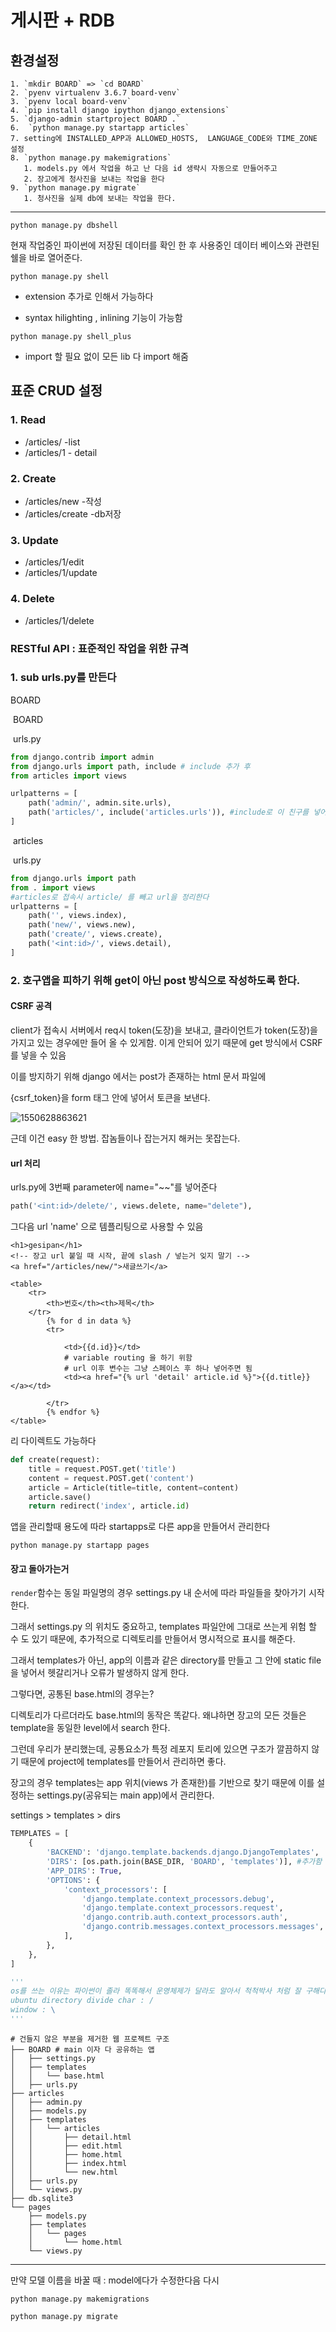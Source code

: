 # 게시판 + RDB

## 환경설정

```
1. `mkdir BOARD` => `cd BOARD`
2. `pyenv virtualenv 3.6.7 board-venv`
3. `pyenv local board-venv`
4. `pip install django ipython django_extensions`
5. `django-admin startproject BOARD .`
6.  `python manage.py startapp articles`
7. setting에 INSTALLED_APP과 ALLOWED_HOSTS,  LANGUAGE_CODE와 TIME_ZONE 설정
8. `python manage.py makemigrations`
   1. models.py 에서 작업을 하고 난 다음 id 생략시 자동으로 만들어주고
   2. 장고에게 청사진을 보내는 작업을 한다
9. `python manage.py migrate`
   1. 청사진을 실제 db에 보내는 작업을 한다.
```

***

`python manage.py dbshell`

현재 작업중인 파이썬에 저장된 데이터를 확인 한 후 사용중인 데이터 베이스와 관련된 쉘을 바로 열어준다.

`python manage.py shell`

- extension 추가로 인해서 가능하다

* syntax hilighting , inlining 기능이 가능함

`python manage.py shell_plus`

* import 할 필요 없이 모든 lib 다 import 해줌

## 표준 CRUD 설정

### 1. Read

* /articles/	-list
* /articles/1      - detail

### 2. Create

* /articles/new	-작성
* /articles/create    -db저장

### 3. Update

* /articles/1/edit 
* /articles/1/update

### 4. Delete

* /articles/1/delete

### RESTful API : 표준적인 작업을 위한 규격

 ### 1. sub urls.py를 만든다

BOARD

​	BOARD	

​		urls.py

```python
from django.contrib import admin
from django.urls import path, include # include 추가 후
from articles import views

urlpatterns = [
    path('admin/', admin.site.urls),
    path('articles/', include('articles.urls')), #include로 이 친구를 넣어줌
]
```



​	articles

​		urls.py

```python
from django.urls import path
from . import views
#articles로 접속시 article/ 를 빼고 url을 정리한다
urlpatterns = [
    path('', views.index),
    path('new/', views.new),
    path('create/', views.create),
    path('<int:id>/', views.detail),
]
```



### 2. 호구앱을 피하기 위해 get이 아닌 post 방식으로 작성하도록 한다.

####  CSRF 공격

client가 접속시 서버에서 req시 token(도장)을 보내고, 클라이언트가 token(도장)을 가지고 있는 경우에만 들어 올 수 있게함. 이게 안되어 있기 때문에 get 방식에서 CSRF를 넣을 수 있음

이를 방지하기 위해 django 에서는 post가 존재하는 html 문서  파일에

{csrf_token}을 form 태그 안에 넣어서 토큰을 보낸다.

![1550628863621](C:\Users\student\Desktop\study\TIL\class\img\csrf.png)

근데 이건 easy 한 방법. 잡놈들이나 잡는거지 해커는 못잡는다.

#### url 처리

urls.py에 3번째 parameter에 name="~~"를 넣어준다

```python
path('<int:id>/delete/', views.delete, name="delete"),
```



그다음 url 'name' 으로 템플리팅으로 사용할 수 있음

```
<h1>gesipan</h1>
<!-- 장고 url 붙일 때 시작, 끝에 slash / 넣는거 잊지 말기 -->
<a href="/articles/new/">새글쓰기</a>

<table>
    <tr>
        <th>번호</th><th>제목</th>
    </tr>
        {% for d in data %}
        <tr>
            
            <td>{{d.id}}</td>
            # variable routing 을 하기 위함
            # url 이후 변수는 그냥 스페이스 후 하나 넣어주면 됨
            <td><a href="{% url 'detail' article.id %}">{{d.title}}</a></td>
            
        </tr>
        {% endfor %}
</table>
```

리 다이렉트도 가능하다

```python
def create(request):
    title = request.POST.get('title')
    content = request.POST.get('content')
    article = Article(title=title, content=content)
    article.save()
    return redirect('index', article.id)
```

앱을 관리할때 용도에 따라 startapps로 다른 app을 만들어서 관리한다

`python manage.py startapp pages`

#### 장고 돌아가는거

`render`함수는 동일 파일명의 경우 settings.py 내 순서에 따라 파일들을 찾아가기 시작한다.

그래서 settings.py 의 위치도 중요하고, templates 파일안에 그대로 쓰는게 위험 할 수 도 있기 때문에, 추가적으로 디렉토리를 만들어서 명시적으로 표시를 해준다.

그래서 templates가 아닌, app의 이름과 같은 directory를 만들고 그 안에 static file을 넣어서 헷갈리거나 오류가 발생하지 않게 한다.

그렇다면, 공통된 base.html의 경우는?

디렉토리가 다르더라도 base.html의 동작은 똑같다. 왜냐하면 장고의 모든 것들은 template을 동일한 level에서 search 한다.

그런데 우리가 분리했는데, 공통요소가 특정 레포지 토리에 있으면 구조가 깔끔하지 않기 때문에 project에 templates를 만들어서 관리하면 좋다.

장고의 경우 templates는 app 위치(views 가 존재한)를 기반으로 찾기 때문에 이를 설정하는 settings.py(공유되는 main app)에서 관리한다.

settings > templates > dirs

```python
TEMPLATES = [
    {
        'BACKEND': 'django.template.backends.django.DjangoTemplates',
        'DIRS': [os.path.join(BASE_DIR, 'BOARD', 'templates')], #추가함
        'APP_DIRS': True,
        'OPTIONS': {
            'context_processors': [
                'django.template.context_processors.debug',
                'django.template.context_processors.request',
                'django.contrib.auth.context_processors.auth',
                'django.contrib.messages.context_processors.messages',
            ],
        },
    },
]

'''
os를 쓰는 이유는 파이썬이 졸라 똑똑해서 운영체제가 달라도 알아서 척척박사 처럼 잘 구해다 준다
ubuntu directory divide char : /
window : \
'''
```

```
# 건들지 않은 부분을 제거한 웹 프로젝트 구조
├── BOARD # main 이자 다 공유하는 앱
│   ├── settings.py
│   ├── templates
│   │   └── base.html
│   ├── urls.py
├── articles
│   ├── admin.py
│   ├── models.py
│   ├── templates
│   │   └── articles
│   │       ├── detail.html
│   │       ├── edit.html
│   │       ├── home.html
│   │       ├── index.html
│   │       └── new.html
│   ├── urls.py
│   └── views.py
├── db.sqlite3
└── pages
    ├── models.py
    ├── templates
    │   └── pages
    │       └── home.html
    └── views.py
```

***

만약 모델 이름을 바꿀 때 : model에다가 수정한다음 다시

`python manage.py makemigrations`

`python manage.py migrate`



